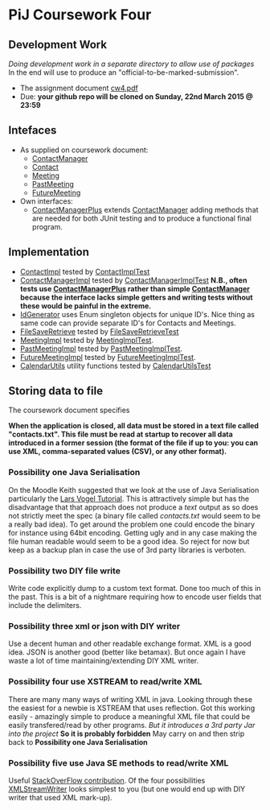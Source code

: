 # PiJ Coursework Four
## Development Work
*Doing development work in a separate directory to allow use of
packages* In the end will use to produce an "official-to-be-marked-submission".

* The assignment document [cw4.pdf](cw4.pdf)
* Due: **your github repo will be cloned on Sunday, 22nd March 2015 @ 23:59**

## Intefaces
* As supplied on coursework document:
  * [ContactManager](src/cw4/ContactManager.java)
  * [Contact](src/cw4/Contact.java)
  * [Meeting](src/cw4/Meeting.java)
  * [PastMeeting](src/cw4/PastMeeting.java)
  * [FutureMeeting](src/cw4/FutureMeeting.java)
* Own interfaces:
  * [ContactManagerPlus](src/cw4/ContactManagerPlus.java) extends [ContactManager](src/cw4/ContactManager.java) 
     adding methods that are needed for both JUnit testing and to produce a functional final program.


## Implementation
* [ContactImpl](src/cw4/ContactImpl.java) tested by  [ContactImplTest](src/test/ContactImplTest.java)
* [ContactManagerImpl](src/cw4/ContactManagerImpl.java) tested by  [ContactManagerImplTest](src/test/ContactManagerImplTest.java) 
**N.B., often tests use [ContactManagerPlus](src/cw4/ContactManagerPlus.java) rather than simple  [ContactManager](src/cw4/ContactManager.java) because the interface lacks simple getters and writing tests without these would be painful in the extreme.**
* [IdGenerator](src/cw4/IdGenerator.java) uses Enum singleton objects for unique ID's. 
Nice thing as same code can provide separate ID's for Contacts and Meetings.
* [FileSaveRetrieve](src/cw4/FileSaveRetrieve.java) tested by [FileSaveRetrieveTest](src/test/FileSaveRetrieveTest.java)
* [MeetingImpl](src/cw4/MeetingImpl.java) tested by [MeetingImplTest](src/test/MeetingImplTest.java).
* [PastMeetingImpl](src/cw4/PastMeetingImpl.java) tested by [PastMeetingImplTest](src/test/PastMeetingImplTest.java).
* [FutureMeetingImpl](src/cw4/FutureMeetingImpl.java) tested by [FutureMeetingImplTest](src/test/FutureMeetingImplTest.java).
* [CalendarUtils](src/cw4/CalendarUtils.java) utility functions tested by [CalendarUtilsTest](src/test/CalendarUtilsTest.java)


## Storing data to file
The coursework document specifies 

**When the application is closed, all data must be stored in a text file called "contacts.txt". This file must be read at startup to recover all data introduced in a former session (the format of the file if up to you: you can use XML, comma-separated values (CSV), or any other format).**

### Possibility one **Java Serialisation**
On the Moodle Keith suggested that we look at the use of Java Serialisation particularly the
[Lars Vogel Tutorial](http://www.vogella.com/tutorials/JavaSerialization/article.html). This is attractively simple but has the disadvantage that that approach does not produce a *text* output as so does not strictly meet the spec (a binary file called *contacts.txt* would seem to be a really bad idea). To get around the problem one could encode the binary for instance using 64bit encoding. Getting ugly and in any case making the file human readable would seem to be a good idea. So reject for now but keep as a backup plan in case the use of 3rd party libraries is verboten.

### Possibility two **DIY file write**
Write code explicitly dump to a custom text format. Done too much of this in the past. This is a bit of a nightmare requiring how to encode user fields that include the delimiters.

### Possibility three **xml or json with DIY writer**
Use a decent human and other readable exchange format. XML is a good idea. JSON is another good (better like betamax). But once again I have waste a lot of time maintaining/extending DIY XML writer.

### Possibility four **use XSTREAM to read/write XML**
There are many many ways of writing XML in java. Looking through these the easiest for a newbie is XSTREAM that uses reflection.
Got this working easily - amazingly simple to produce a meaningful XML file that could be easily transfered/read by other programs. *But it introduces a 3rd party Jar into the project* **So it is probably forbidden** May carry on and then strip back to **Possibility one Java Serialisation**

### Possibility five **use Java SE methods to read/write XML**
Useful [StackOverFlow contribution](http://stackoverflow.com/questions/9256669/java-built-in-data-parser-for-json-or-xml-or-else#9296657). Of the four possibilities [XMLStreamWriter](http://tutorials.jenkov.com/java-xml/stax-xmlstreamwriter.html) looks simplest to you (but one would end up with DIY writer that used XML mark-up).


